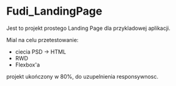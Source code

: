 # Fudi_LandingPage

Jest to projekt prostego Landing Page dla przykladowej aplikacji.

Mial na celu przetestowanie:
- ciecia PSD -> HTML
- RWD
- Flexbox'a

projekt ukończony w 80%, do uzupelnienia responsywnosc.
